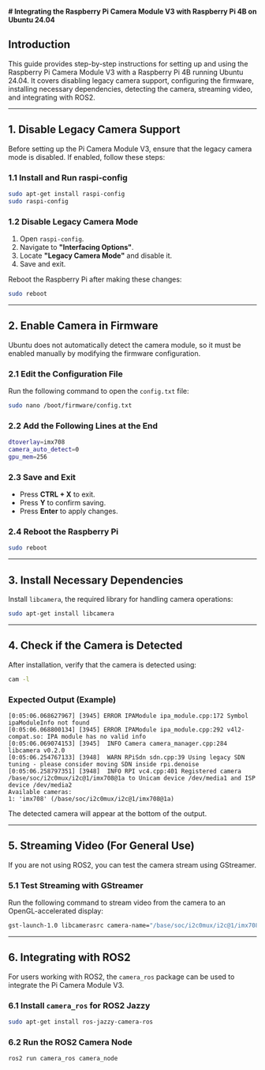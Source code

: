 **# Integrating the Raspberry Pi Camera Module V3 with Raspberry Pi 4B on Ubuntu 24.04**

## **Introduction**
This guide provides step-by-step instructions for setting up and using the Raspberry Pi Camera Module V3 with a Raspberry Pi 4B running Ubuntu 24.04. It covers disabling legacy camera support, configuring the firmware, installing necessary dependencies, detecting the camera, streaming video, and integrating with ROS2.

---

## **1. Disable Legacy Camera Support**
Before setting up the Pi Camera Module V3, ensure that the legacy camera mode is disabled. If enabled, follow these steps:

### **1.1 Install and Run raspi-config**
```bash
sudo apt-get install raspi-config
sudo raspi-config
```

### **1.2 Disable Legacy Camera Mode**
1. Open `raspi-config`.
2. Navigate to **"Interfacing Options"**.
3. Locate **"Legacy Camera Mode"** and disable it.
4. Save and exit.

Reboot the Raspberry Pi after making these changes:
```bash
sudo reboot
```

---

## **2. Enable Camera in Firmware**
Ubuntu does not automatically detect the camera module, so it must be enabled manually by modifying the firmware configuration.

### **2.1 Edit the Configuration File**
Run the following command to open the `config.txt` file:
```bash
sudo nano /boot/firmware/config.txt
```

### **2.2 Add the Following Lines at the End**
```bash
dtoverlay=imx708
camera_auto_detect=0
gpu_mem=256
```

### **2.3 Save and Exit**
- Press **CTRL + X** to exit.
- Press **Y** to confirm saving.
- Press **Enter** to apply changes.

### **2.4 Reboot the Raspberry Pi**
```bash
sudo reboot
```

---

## **3. Install Necessary Dependencies**
Install `libcamera`, the required library for handling camera operations:
```bash
sudo apt-get install libcamera
```

---

## **4. Check if the Camera is Detected**
After installation, verify that the camera is detected using:
```bash
cam -l
```
### **Expected Output (Example)**
```plaintext
[0:05:06.068627967] [3945] ERROR IPAModule ipa_module.cpp:172 Symbol ipaModuleInfo not found
[0:05:06.068800134] [3945] ERROR IPAModule ipa_module.cpp:292 v4l2-compat.so: IPA module has no valid info
[0:05:06.069074153] [3945]  INFO Camera camera_manager.cpp:284 libcamera v0.2.0
[0:05:06.254767133] [3948]  WARN RPiSdn sdn.cpp:39 Using legacy SDN tuning - please consider moving SDN inside rpi.denoise
[0:05:06.258797351] [3948]  INFO RPI vc4.cpp:401 Registered camera /base/soc/i2c0mux/i2c@1/imx708@1a to Unicam device /dev/media1 and ISP device /dev/media2
Available cameras:
1: 'imx708' (/base/soc/i2c0mux/i2c@1/imx708@1a)
```
The detected camera will appear at the bottom of the output.

---

## **5. Streaming Video (For General Use)**
If you are not using ROS2, you can test the camera stream using GStreamer.

### **5.1 Test Streaming with GStreamer**
Run the following command to stream video from the camera to an OpenGL-accelerated display:
```bash
gst-launch-1.0 libcamerasrc camera-name="/base/soc/i2c0mux/i2c@1/imx708@1a" ! queue ! glimagesink
```

---

## **6. Integrating with ROS2**
For users working with ROS2, the `camera_ros` package can be used to integrate the Pi Camera Module V3.

### **6.1 Install `camera_ros` for ROS2 Jazzy**
```bash
sudo apt-get install ros-jazzy-camera-ros
```

### **6.2 Run the ROS2 Camera Node**
```bash
ros2 run camera_ros camera_node
```

